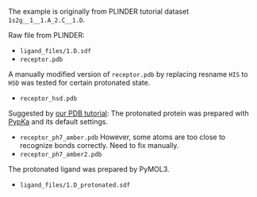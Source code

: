 The example is originally from PLINDER tutorial dataset `1s2g__1__1.A_2.C__1.D`.

Raw file from PLINDER:
* `ligand_files/1.D.sdf`
* `receptor.pdb`

A manually modified version of `receptor.pdb` by replacing resname `HIS` to `HSD` was tested for certain protonated state.
* `receptor_hsd.pdb`

Suggested by [our PDB tutorial](https://prolif.readthedocs.io/en/latest/notebooks/pdb.html#pdb):
The protonated protein was prepared with [PypKa](https://pypka.org/) and its default settings.
* `receptor_ph7_amber.pdb`
However, some atoms are too close to recognize bonds correctly. Need to fix manually.
* `receptor_ph7_amber2.pdb`

The protonated ligand was prepared by PyMOL3.
* `ligand_files/1.D_protonated.sdf`